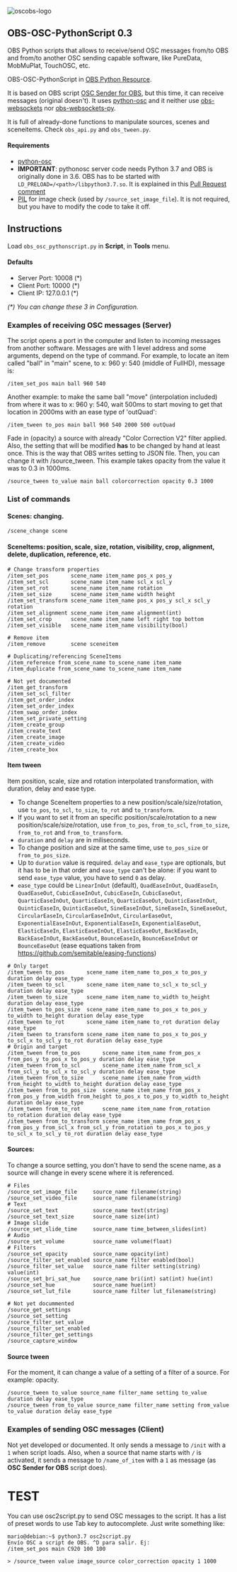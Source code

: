 ![oscobs-logo](https://user-images.githubusercontent.com/4954109/127521780-a654f51c-ec5f-450a-93af-c0c0de1ad81c.png)

## OBS-OSC-PythonScript 0.3
OBS Python scripts that allows to receive/send OSC messages from/to OBS and from/to another OSC sending capable software, like PureData, MobMuPlat, TouchOSC, etc.

OBS-OSC-PythonScript in [OBS Python Resource](https://obsproject.com/forum/resources/obs-osc-pythonscript-0-1.1200/).

It is based on OBS script [OSC Sender for OBS](https://obsproject.com/forum/threads/osc-sender-for-obs.100618/), but this time, it can receive messages (original doesn't). It uses [python-osc](https://github.com/attwad/python-osc/ "Github attwad/python-osc") and it neither use [obs-websockets](https://github.com/Palakis/obs-websocket "Github Palakis/obs-websocket") nor [obs-websockets-py](https://github.com/Elektordi/obs-websocket-py "Github Elektordi/obs-websocket-py"). 

It is full of already-done functions to manipulate sources, scenes and sceneitems. Check `obs_api.py` and `obs_tween.py`.

#### Requirements
- [python-osc](https://github.com/attwad/python-osc/)
- **IMPORTANT**: pythonosc server code needs Python 3.7 and OBS is originally done in 3.6. OBS has to be started with `LD_PRELOAD=/<path>/libpython3.7.so`. It is explained in this [Pull Request comment](https://github.com/obsproject/obs-studio/pull/3335#issuecomment-760255757)
- [PIL](https://pillow.readthedocs.io/en/stable/index.html) for image check (used by `/source_set_image_file`). It is not required, but you have to modify the code to take it off.

## Instructions
Load `obs_osc_pythonscript.py` in **Script**, in **Tools** menu.

#### Defaults
- Server Port: 10008 (\*)
- Client Port: 10000 (\*)
- Client IP: 127.0.0.1 (\*) 

*(\*) You can change these 3 in Configuration.*

### Examples of receiving OSC messages (Server)
The script opens a port in the computer and listen to incoming messages from another software. Messages are with 1 level address and some arguments, depend on the type of command. For example, to locate an item called "ball" in "main" scene, to x: 960 y: 540 (middle of FullHD), message is:

`/item_set_pos main ball 960 540`

Another example: to make the same ball "move" (interpolation included) from where it was to x: 960 y: 540, wait 500ms to start moving to get that location in 2000ms with an ease type of 'outQuad':

`/item_tween to_pos main ball 960 540 2000 500 outQuad`

Fade in (opacity) a source with already "Color Correction V2" filter applied. Also, the setting that will be modified **has** to be changed by hand at least once. This is the way that OBS writes setting to JSON file. Then, you can change it with /source_tween. This example takes opacity from the value it was to 0.3 in 1000ms.

`/source_tween to_value main ball colorcorrection opacity 0.3 1000`

### List of commands
#### Scenes: changing.
`/scene_change scene`
#### SceneItems: position, scale, size, rotation, visibility, crop, alignment, delete, duplication, reference, etc.
```
# Change transform properties
/item_set_pos       scene_name item_name pos_x pos_y
/item_set_scl       scene_name item_name scl_x scl_y
/item_set_rot       scene_name item_name rotation
/item_set_size      scene_name item_name width height
/item_set_transform scene_name item_name pos_x pos_y scl_x scl_y rotation
/item_set_alignment scene_name item_name alignment(int)
/item_set_crop      scene_name item_name left right top bottom
/item_set_visible   scene_name item_name visibility(bool)

# Remove item
/item_remove        scene sceneitem

# Duplicating/referencing SceneItems
/item_reference from_scene_name to_scene_name item_name
/item_duplicate from_scene_name to_scene_name item_name

# Not yet documented
/item_get_transform
/item_set_scl_filter
/item_get_order_index
/item_set_order_index
/item_swap_order_index
/item_set_private_setting
/item_create_group
/item_create_text
/item_create_image
/item_create_video
/item_create_box
```
#### Item tween
Item position, scale, size and rotation interpolated transformation, with duration, delay and ease type.
- To change SceneItem properties to a new position/scale/size/rotation, use `to_pos`, `to_scl`, `to_size`, `to_rot` and `to_transform`.
- If you want to set it from an specific position/scale/rotation to a new position/scale/size/rotation, use `from_to_pos`, `from_to_scl`, `from_to_size`, `from_to_rot` and `from_to_transform`.
- `duration` and `delay` are in miliseconds.
- To change position and size at the same time, use `to_pos_size` or `from_to_pos_size`.
- Up to `duration` value is required. `delay` and `ease_type` are optionals, but it has to be in that order and `ease_type` can't be alone: if you want to send `ease_type` value, you have to send `0` as delay.
- `ease_type` could be `LinearInOut` (default), `QuadEaseInOut`, `QuadEaseIn`, `QuadEaseOut`, `CubicEaseInOut`, `CubicEaseIn`, `CubicEaseOut`, `QuarticEaseInOut`, `QuarticEaseIn`, `QuarticEaseOut`, `QuinticEaseInOut`, `QuinticEaseIn`, `QuinticEaseOut`, `SineEaseInOut`, `SineEaseIn`, `SineEaseOut`, `CircularEaseIn`, `CircularEaseInOut`, `CircularEaseOut`, `ExponentialEaseInOut`, `ExponentialEaseIn`, `ExponentialEaseOut`, `ElasticEaseIn`, `ElasticEaseInOut`, `ElasticEaseOut`, `BackEaseIn`, `BackEaseInOut`, `BackEaseOut`, `BounceEaseIn`, `BounceEaseInOut` or `BounceEaseOut` (ease equations taken from https://github.com/semitable/easing-functions)
```
# Only target
/item_tween to_pos       scene_name item_name to_pos_x to_pos_y duration delay ease_type
/item_tween to_scl       scene_name item_name to_scl_x to_scl_y duration delay ease_type
/item_tween to_size      scene_name item_name to_width to_height duration delay ease_type
/item_tween to_pos_size  scene_name item_name to_pos_x to_pos_y to_width to_height duration delay ease_type
/item_tween to_rot       scene_name item_name to_rot duration delay ease_type
/item_tween to_transform scene_name item_name to_pos_x to_pos_y to_scl_x to_scl_y to_rot duration delay ease_type
# Origin and target
/item_tween from_to_pos       scene_name item_name from_pos_x from_pos_y to_pos_x to_pos_y duration delay ease_type
/item_tween from_to_scl       scene_name item_name from_scl_x from_scl_y to_scl_x to_scl_y duration delay ease_type
/item_tween from_to_size      scene_name item_name from_width from_height to_width to_height duration delay ease_type
/item_tween from_to_pos_size  scene_name item_name from_pos_x from_pos_y from_width from_height to_pos_x to_pos_y to_width to_height duration delay ease_type
/item_tween from_to_rot       scene_name item_name from_rotation to_rotation duration delay ease_type
/item_tween from_to_transform scene_name item_name from_pos_x from_pos_y from_scl_x from_scl_y from_rotation to_pos_x to_pos_y to_scl_x to_scl_y to_rot duration delay ease_type
```
#### Sources:
To change a source setting, you don't have to send the scene name, as a source will change in every scene where it is referenced.
```
# Files
/source_set_image_file     source_name filename(string)
/source_set_video_file     source_name filename(string)
# Text
/source_set_text           source_name text(string)
/source_set_text_size      source_name size(int)
# Image slide
/source_set_slide_time     source_name time_between_slides(int)
# Audio
/source_set_volume         source_name volume(float)
# Filters
/source_set_opacity        source_name opacity(int)
/source_filter_set_enabled source_name filter enabled(bool)
/source_filter_set_value   source_name filter setting(string) value(int)
/source_set_bri_sat_hue    source_name bri(int) sat(int) hue(int)
/source_set_hue            source_name hue(int)
/source_set_lut_file       source_name filter lut_filename(string)

# Not yet docummented
/source_get_settings
/source_set_setting
/source_filter_set_value
/source_filter_set_enabled
/source_filter_get_settings
/source_capture_window
```
#### Source tween
For the moment, it can change a value of a setting of a filter of a source. For example: opacity.
```
/source_tween to_value source_name filter_name setting to_value duration delay ease_type
/source_tween from_to_value source_name filter_name setting from_value to_value duration delay ease_type
```

### Examples of sending OSC messages (Client)
Not yet developed or documented. It only sends a message to `/init` with a `1` when script loads. Also, when a source that name starts with `/` is activated, it sends a message to `/name_of_item` with a `1` as message (as **OSC Sender for OBS** script does).

# TEST
You can use osc2script.py to send OSC messages to the script. It has a list of preset words to use Tab key to autocomplete. Just write something like: 
```
mario@debian:~$ python3.7 osc2script.py
Envío OSC a script de OBS. ^D para salir. Ej:
/item_set_pos main C920 100 100

> /source_tween value image_source color_correction opacity 1 1000
```

